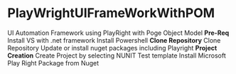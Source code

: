 # PlayWrightUIFrameWorkWithPOM
UI Automation Framework using PlayRight with Poge Object Model
**Pre-Req**
Install VS with .net framework 
Install Powershell 
**Clone Repository**
Clone Repository
Update or install nuget packages including Playright
**Project Creation**
Create Project by selecting NUNIT Test template
Install Microsoft Play Right Package from Nuget


